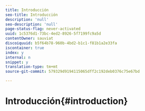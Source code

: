 ```yaml
---
title: Introducción
seo-title: Introducción
description: 'null'
seo-description: 'null'
page-status-flag: never-activated
uuid: 1c5376d1-73bc-4ed2-8926-5f7199fc9a5d
contentOwner: sauviat
discoiquuid: b5f64b78-960b-4bd2-b1c1-f81b1a2e33fa
iscontainer: true
index: y
internal: n
snippet: y
translation-type: tm+mt
source-git-commit: 579329d9194115065dff2c192deb0376c75e67bd

---
```



# Introducción{#introduction}


